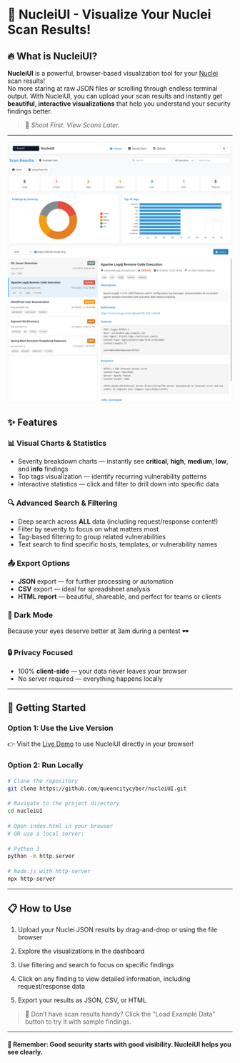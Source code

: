 # 🚀 NucleiUI - Visualize Your Nuclei Scan Results!

## 🔥 What is NucleiUI?

**NucleiUI** is a powerful, browser-based visualization tool for your [Nuclei](https://github.com/projectdiscovery/nuclei) scan results!  
No more staring at raw JSON files or scrolling through endless terminal output. With NucleiUI, you can upload your scan results and instantly get **beautiful, interactive visualizations** that help you understand your security findings better.

> 🎯 _Shoot First. View Scans Later._

---

![example_dash](assets/example_image.png)
![example_details](assets/example_details.png)

## ✨ Features

### 📊 Visual Charts & Statistics
- Severity breakdown charts — instantly see **critical**, **high**, **medium**, **low**, and **info** findings
- Top tags visualization — identify recurring vulnerability patterns
- Interactive statistics — click and filter to drill down into specific data

### 🔍 Advanced Search & Filtering
- Deep search across **ALL** data (including request/response content!)
- Filter by severity to focus on what matters most
- Tag-based filtering to group related vulnerabilities
- Text search to find specific hosts, templates, or vulnerability names

### 📤 Export Options
- **JSON** export — for further processing or automation
- **CSV** export — ideal for spreadsheet analysis
- **HTML report** — beautiful, shareable, and perfect for teams or clients

### 🌙 Dark Mode
Because your eyes deserve better at 3am during a pentest 🕶️

### 🔒 Privacy Focused
- 100% **client-side** — your data never leaves your browser
- No server required — everything happens locally

---

## 🚀 Getting Started

### Option 1: Use the Live Version
👉 Visit the [Live Demo](https://github.com/queencitycyber/nucleiUI) to use NucleiUI directly in your browser!

### Option 2: Run Locally

```bash
# Clone the repository
git clone https://github.com/queencitycyber/nucleiUI.git

# Navigate to the project directory
cd nucleiUI

# Open index.html in your browser
# OR use a local server:

# Python 3
python -m http.server

# Node.js with http-server
npx http-server
```

---

## 📋 How to Use
1. Upload your Nuclei JSON results by drag-and-drop or using the file browser

2. Explore the visualizations in the dashboard

3. Use filtering and search to focus on specific findings

4. Click on any finding to view detailed information, including request/response data

5. Export your results as JSON, CSV, or HTML

> 🧪 Don’t have scan results handy? Click the "Load Example Data" button to try it with sample findings.

---

#### 🔐 Remember: Good security starts with good visibility. NucleiUI helps you see clearly.
